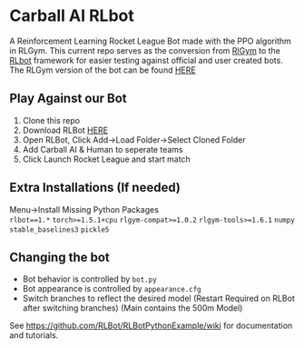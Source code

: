 # Carball AI RLbot
A Reinforcement Learning Rocket League Bot made with the PPO algorithm in RLGym. This current repo serves as the conversion from [RlGym](https://rlgym.github.io/) to the [RLbot](https://rlbot.org/) framework for easier testing against official and user created bots.   
The RLGym version of the bot can be found [HERE](https://github.com/BenjaminChilson/CapstoneProject_RocketLeagueAI)  

## Play Against our Bot
1. Clone this repo  
2. Download RLBot [HERE](https://github.com/RLBot/RLBotGUI/releases/download/v1.0/RLBotGUI.msi)  
3. Open RLBot, Click Add->Load Folder->Select Cloned Folder
4. Add Carball AI & Human to seperate teams
5. Click Launch Rocket League and start match
## Extra Installations (If needed)
Menu->Install Missing Python Packages  
`rlbot==1.*`
`torch>=1.5.1+cpu`
`rlgym-compat>=1.0.2`
`rlgym-tools>=1.6.1`
`numpy`
`stable_baselines3`
`pickle5`

## Changing the bot

- Bot behavior is controlled by `bot.py`
- Bot appearance is controlled by `appearance.cfg`
- Switch branches to reflect the desired model (Restart Required on RLBot after switching branches) (Main contains the 500m Model) 

See https://github.com/RLBot/RLBotPythonExample/wiki for documentation and tutorials.


